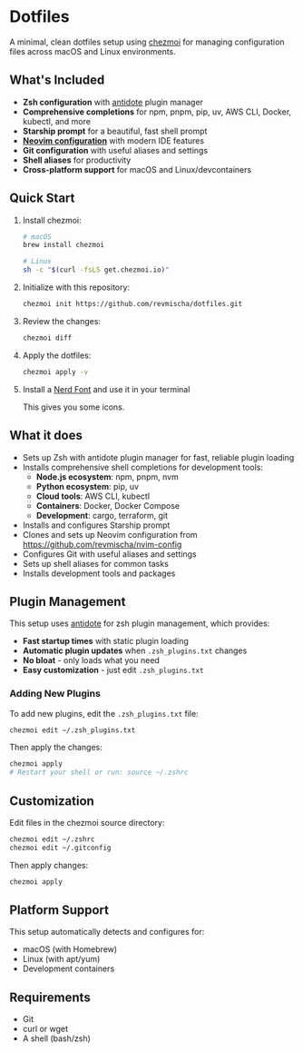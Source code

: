 # Dotfiles

A minimal, clean dotfiles setup using [chezmoi](https://www.chezmoi.io/) for managing configuration files across macOS and Linux environments.

## What's Included

- **Zsh configuration** with [antidote](https://github.com/mattmc3/antidote) plugin manager
- **Comprehensive completions** for npm, pnpm, pip, uv, AWS CLI, Docker, kubectl, and more
- **Starship prompt** for a beautiful, fast shell prompt
- **[Neovim configuration](https://github.com/revmischa/nvim-config)** with modern IDE features
- **Git configuration** with useful aliases and settings
- **Shell aliases** for productivity
- **Cross-platform support** for macOS and Linux/devcontainers

## Quick Start

1. Install chezmoi:

   ```bash
   # macOS
   brew install chezmoi

   # Linux
   sh -c "$(curl -fsLS get.chezmoi.io)"
   ```

2. Initialize with this repository:

   ```bash
   chezmoi init https://github.com/revmischa/dotfiles.git
   ```

3. Review the changes:

   ```bash
   chezmoi diff
   ```

4. Apply the dotfiles:

   ```bash
   chezmoi apply -v
   ```

5. Install a [Nerd Font](https://www.nerdfonts.com/font-downloads) and use it in your terminal
   
   This gives you some icons.

## What it does

- Sets up Zsh with antidote plugin manager for fast, reliable plugin loading
- Installs comprehensive shell completions for development tools:
  - **Node.js ecosystem**: npm, pnpm, nvm
  - **Python ecosystem**: pip, uv
  - **Cloud tools**: AWS CLI, kubectl
  - **Containers**: Docker, Docker Compose
  - **Development**: cargo, terraform, git
- Installs and configures Starship prompt
- Clones and sets up Neovim configuration from https://github.com/revmischa/nvim-config
- Configures Git with useful aliases and settings
- Sets up shell aliases for common tasks
- Installs development tools and packages

## Plugin Management

This setup uses [antidote](https://github.com/mattmc3/antidote) for zsh plugin management, which provides:

- **Fast startup times** with static plugin loading
- **Automatic plugin updates** when `.zsh_plugins.txt` changes
- **No bloat** - only loads what you need
- **Easy customization** - just edit `.zsh_plugins.txt`

### Adding New Plugins

To add new plugins, edit the `.zsh_plugins.txt` file:

```bash
chezmoi edit ~/.zsh_plugins.txt
```

Then apply the changes:

```bash
chezmoi apply
# Restart your shell or run: source ~/.zshrc
```

## Customization

Edit files in the chezmoi source directory:

```bash
chezmoi edit ~/.zshrc
chezmoi edit ~/.gitconfig
```

Then apply changes:

```bash
chezmoi apply
```

## Platform Support

This setup automatically detects and configures for:

- macOS (with Homebrew)
- Linux (with apt/yum)
- Development containers

## Requirements

- Git
- curl or wget
- A shell (bash/zsh)
